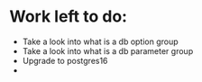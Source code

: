 # Work left to do:

- Take a look into what is a db option group
- Take a look into what is a db parameter group
- Upgrade to postgres16
-
